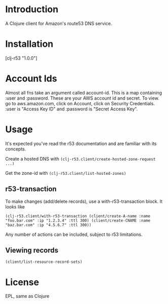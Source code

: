Introduction
============
A Clojure client for Amazon's route53 DNS service. 


Installation
===========
[clj-r53 "1.0.0"]


Account Ids
===========
Almost all fns take an argument called account-id. This is a map containing :user and :password. These are your AWS account id and secret. To view. go to aws.amazon.com, click on Account, click on Security Credentials. :user is "Access Key ID" and :password is "Secret Access Key".

Usage
=====
It's expected you've read the r53 documentation and are familiar with its concepts. 

Create a hosted DNS with
`(clj-r53.client/create-hosted-zone-request ...)`

Get the zone-id with
`(clj-r53.client/list-hosted-zones)`

r53-transaction
---------------
To make changes (add/delete records), use a with-r53-transaction block. It looks like

`(clj-r53.client/with-r53-transaction
   (client/create-A-name :name "foo.bar.com" :ip "1.2.3.4" :ttl 300)
   (client/create-CNAME :name "baz.bar.com" :ip "4.5.6.7" :ttl 300))`

Any number of actions can be included, subject to r53 limitations.

Viewing records
---------------
`(client/list-resource-record-sets)`

License
=======
EPL, same as Clojure